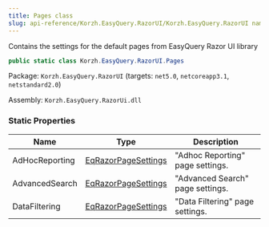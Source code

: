 ```yaml
---
title: Pages class
slug: api-reference/Korzh.EasyQuery.RazorUI/Korzh.EasyQuery.RazorUI namespace/pages-class
---
```



Contains the settings for the default pages from EasyQuery Razor UI library
```csharp
public static class Korzh.EasyQuery.RazorUI.Pages

```
Package: `Korzh.EasyQuery.RazorUI` (targets: `net5.0`, `netcoreapp3.1`, `netstandard2.0`)

Assembly: `Korzh.EasyQuery.RazorUi.dll`

### Static Properties

| Name | Type | Description | 
| --- | --- | --- | 
| AdHocReporting | [EqRazorPageSettings](/api-reference/korzh-easyquery-razorui/korzh-easyquery-razorui-namespace/eqrazorpagesettings-class) | "Adhoc Reporting" page settings. | 
| AdvancedSearch | [EqRazorPageSettings](/api-reference/korzh-easyquery-razorui/korzh-easyquery-razorui-namespace/eqrazorpagesettings-class) | "Advanced Search" page settings. | 
| DataFiltering | [EqRazorPageSettings](/api-reference/korzh-easyquery-razorui/korzh-easyquery-razorui-namespace/eqrazorpagesettings-class) | "Data Filtering" page settings. |